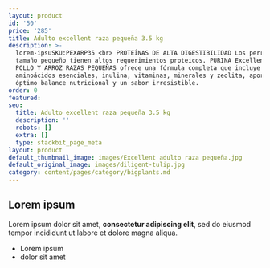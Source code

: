 ```yaml
---
layout: product
id: '50'
price: '285'
title: Adulto excellent raza pequeña 3.5 kg
description: >-
  lorem-ipsuSKU:PEXARP35 <br> PROTEÍNAS DE ALTA DIGESTIBILIDAD Los perros de
  tamaño pequeño tienen altos requerimientos proteicos. PURINA Excellent ADULTO
  POLLO Y ARROZ RAZAS PEQUEÑAS ofrece una fórmula completa que incluye
  aminoácidos esenciales, inulina, vitaminas, minerales y zeolita, aportando un
  óptimo balance nutricional y un sabor irresistible.
order: 0
featured: 
seo:
  title: Adulto excellent raza pequeña 3.5 kg
  description: ''
  robots: []
  extra: []
  type: stackbit_page_meta
layout: product
default_thumbnail_image: images/Excellent adulto raza pequeña.jpg
default_original_image: images/diligent-tulip.jpg
category: content/pages/category/bigplants.md
---
```

## Lorem ipsum

Lorem ipsum dolor sit amet, **consectetur adipiscing elit**, sed do eiusmod tempor incididunt ut labore et dolore magna aliqua.

- Lorem ipsum
- dolor sit amet